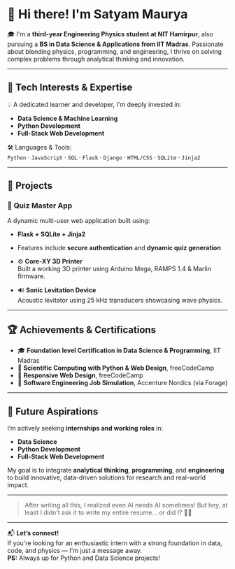 # 👋 Hi there! I'm Satyam Maurya

🎓 I'm a **third-year Engineering Physics student at NIT Hamirpur**, also pursuing a **BS in Data Science & Applications from IIT Madras**. Passionate about blending physics, programming, and engineering, I thrive on solving complex problems through analytical thinking and innovation.

---

## 🔧 Tech Interests & Expertise

💡 A dedicated learner and developer, I'm deeply invested in:

- **Data Science & Machine Learning**
- **Python Development**
- **Full-Stack Web Development**

🛠️ Languages & Tools:  
`Python` · `JavaScript` · `SQL` · `Flask` · `Django` · `HTML/CSS` · `SQLite` · `Jinja2`

---

## 🚀 Projects

### 🔸 **Quiz Master App**
A dynamic multi-user web application built using:
- **Flask + SQLite + Jinja2**
- Features include **secure authentication** and **dynamic quiz generation**

- ⚙️ **Core-XY 3D Printer**  
  Built a working 3D printer using Arduino Mega, RAMPS 1.4 & Marlin firmware.

- 🔊 **Sonic Levitation Device**  
  Acoustic levitator using 25 kHz transducers showcasing wave physics.

---


## 🏆 Achievements & Certifications

- 🎓 **Foundation level Certification in Data Science & Programming**, IIT Madras  
- 🧮 **Scientific Computing with Python & Web Design**, freeCodeCamp  
- 💼 **Responsive Web Design**, freeCodeCamp
- 💼 **Software Engineering Job Simulation**, Accenture Nordics (via Forage)

---

## 🎯 Future Aspirations

I’m actively seeking **internships and working roles** in:
- **Data Science**
- **Python Development**
- **Full-Stack Web Development**

My goal is to integrate **analytical thinking**, **programming**, and **engineering** to build innovative, data-driven solutions for research and real-world impact.

---

> After writing all this, I realized even AI needs AI sometimes! But hey, at least I didn’t ask it to write my entire resume… or did I? 🤖😆

---

📬 **Let’s connect!**  
If you're looking for an enthusiastic intern with a strong foundation in data, code, and physics — I'm just a message away.  
**PS:** Always up for Python and Data Science projects!
